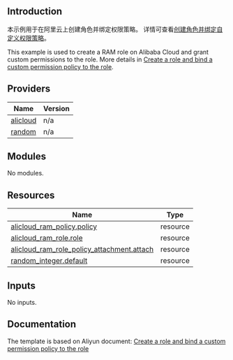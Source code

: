 ## Introduction

<!-- DOCS_DESCRIPTION_CN -->
本示例用于在阿里云上创建角色并绑定权限策略。
详情可查看[创建角色并绑定自定义权限策略](https://help.aliyun.com/zh/ram/developer-reference/create-a-role-and-bind-a-custom-permission-policy-to-the-role)。
<!-- DOCS_DESCRIPTION_CN -->

<!-- DOCS_DESCRIPTION_EN -->
This example is used to create a RAM role on Alibaba Cloud and grant custom permissions to the role.
More details in [Create a role and bind a custom permission policy to the role](https://help.aliyun.com/zh/ram/developer-reference/create-a-role-and-bind-a-custom-permission-policy-to-the-role).
<!-- DOCS_DESCRIPTION_EN -->

<!-- BEGIN_TF_DOCS -->
## Providers

| Name | Version |
|------|---------|
| <a name="provider_alicloud"></a> [alicloud](#provider\_alicloud) | n/a |
| <a name="provider_random"></a> [random](#provider\_random) | n/a |

## Modules

No modules.

## Resources

| Name | Type |
|------|------|
| [alicloud_ram_policy.policy](https://registry.terraform.io/providers/aliyun/alicloud/latest/docs/resources/ram_policy) | resource |
| [alicloud_ram_role.role](https://registry.terraform.io/providers/aliyun/alicloud/latest/docs/resources/ram_role) | resource |
| [alicloud_ram_role_policy_attachment.attach](https://registry.terraform.io/providers/aliyun/alicloud/latest/docs/resources/ram_role_policy_attachment) | resource |
| [random_integer.default](https://registry.terraform.io/providers/hashicorp/random/latest/docs/resources/integer) | resource |

## Inputs

No inputs.
<!-- END_TF_DOCS -->
## Documentation
<!-- docs-link -->

The template is based on Aliyun document: [Create a role and bind a custom permission policy to the role](https://help.aliyun.com/zh/ram/developer-reference/create-a-role-and-bind-a-custom-permission-policy-to-the-role)

<!-- docs-link -->
